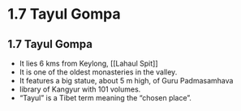 # 1.7 Tayul Gompa
## 1.7 Tayul Gompa
* It lies 6 kms from Keylong, [[Lahaul Spit]]
* It is one of the oldest monasteries in the valley.
* It features a big statue, about 5 m high, of Guru Padmasamhava
* library of Kangyur with 101 volumes.
* “Tayul” is a Tibet term meaning the “chosen place”.